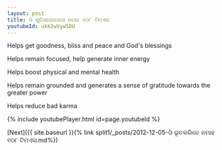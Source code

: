 ```yaml
---
layout: post
title: ଓଁ ଶୁଚିସହାରବାସେ ନମାହ ୧୦୮ ଟିମଏସ
youtubeId: ukk2wVyw5DU
---
```

 
 
Helps get goodness, bliss and peace and God's blessings
 
Helps remain focused, help generate inner energy 
 
Helps boost physical and mental health 
 
Helps remain grounded and generates a sense of gratitude towards the greater power 
 
Helps reduce bad karma
 
 
 
 


{% include youtubePlayer.html id=page.youtubeId %}
 
[Next]({{ site.baseurl }}{% link  split1/_posts/2012-12-05-ଓଁ ଭୂତକରିତେ ନମାହ ୧୦୮ ଟିମଏସ.md%})
 
